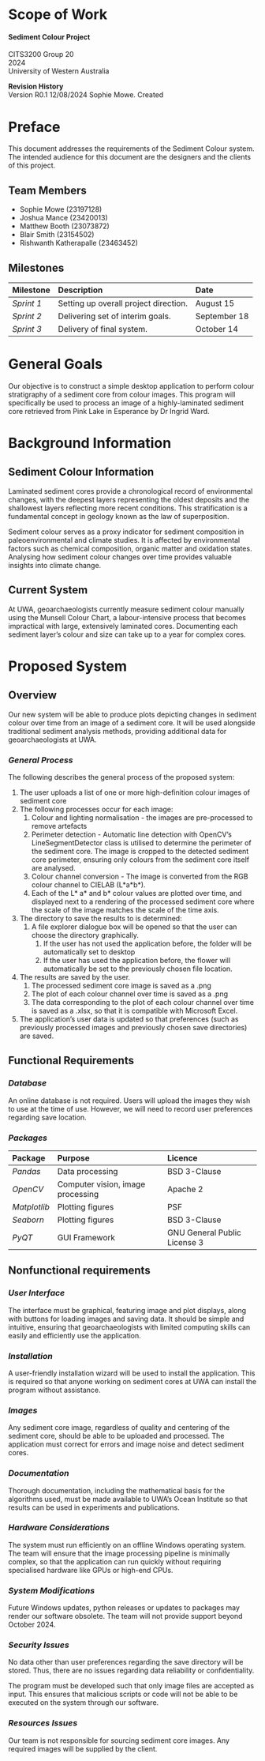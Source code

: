 # Scope of Work

#### Sediment Colour Project

CITS3200 Group 20  
2024  
University of Western Australia

**Revision History**  
Version R0.1 12/08/2024 Sophie Mowe. Created

# Preface

This document addresses the requirements of the Sediment Colour system. The intended audience for this document are the designers and the clients of this project.

## **Team Members**

* Sophie Mowe (23197128)  
* Joshua Mance (23420013)  
* Matthew Booth (23073872)  
* Blair Smith (23154502)  
* Rishwanth Katherapalle (23463452)

## **Milestones**

| Milestone | Description | Date |
| :---- | :---- | :---- |
| *Sprint 1* | Setting up overall project direction. | August 15 |
| *Sprint 2* | Delivering set of interim goals. | September 18 |
| *Sprint 3* | Delivery of final system. | October 14 |

# General Goals

Our objective is to construct a simple desktop application to perform colour stratigraphy of a sediment core from colour images. This program will specifically be used to process an image of a highly-laminated sediment core retrieved from Pink Lake in Esperance by Dr Ingrid Ward.

# Background Information

## **Sediment Colour Information**

Laminated sediment cores provide a chronological record of environmental changes, with the deepest layers representing the oldest deposits and the shallowest layers reflecting more recent conditions. This stratification is a fundamental concept in geology known as the law of superposition.

Sediment colour serves as a proxy indicator for sediment composition in paleoenvironmental and climate studies. It is affected by environmental factors such as chemical composition, organic matter and oxidation states. Analysing how sediment colour changes over time provides valuable insights into climate change.

## **Current System**

At UWA, geoarchaeologists currently measure sediment colour manually using the Munsell Colour Chart, a labour-intensive process that becomes impractical with large, extensively laminated cores. Documenting each sediment layer’s colour and size can take up to a year for complex cores.

# Proposed System

## **Overview**

Our new system will be able to produce plots depicting changes in sediment colour over time from an image of a sediment core. It will be used alongside traditional sediment analysis methods, providing additional data for geoarchaeologists at UWA.

### *General Process*

The following describes the general process of the proposed system:

1. The user uploads a list of one or more high-definition colour images of sediment core  
2. The following processes occur for each image:  
   1. Colour and lighting normalisation \- the images are pre-processed to remove artefacts  
   2. Perimeter detection \- Automatic line detection with OpenCV’s LineSegmentDetector class is utilised to determine the perimeter of the sediment core. The image is cropped to the detected sediment core perimeter, ensuring only colours from the sediment core itself are analysed.  
   3. Colour channel conversion \- The image is converted from the RGB colour channel to CIELAB (L\*a\*b\*).  
   4. Each of the L\* a\* and b\* colour values are plotted over time, and displayed next to a rendering of the processed sediment core where the scale of the image matches the scale of the time axis.  
3. The directory to save the results to is determined:  
   1. A file explorer dialogue box will be opened so that the user can choose the directory graphically.  
      1. If the user has not used the application before, the folder will be automatically set to desktop  
      2. If the user has used the application before, the flower will automatically be set to the previously chosen file location.  
4. The results are saved by the user.  
   1. The processed sediment core image is saved as a .png  
   2. The plot of each colour channel over time is saved as a .png  
   3. The data corresponding to the plot of each colour channel over time is saved as a .xlsx, so that it is compatible with Microsoft Excel.  
5. The application’s user data is updated so that preferences (such as previously processed images and previously chosen save directories) are saved.

## **Functional Requirements**

### *Database*

An online database is not required. Users will upload the images they wish to use at the time of use. However, we will need to record user preferences regarding save location.

### *Packages*

| Package | Purpose | Licence |
| :---- | :---- | :---- |
| *Pandas* | Data processing | BSD 3-Clause |
| *OpenCV* | Computer vision, image processing | Apache 2 |
| *Matplotlib* | Plotting figures | PSF |
| *Seaborn* | Plotting figures | BSD 3-Clause |
| *PyQT* | GUI Framework | GNU General Public License 3 |

## **Nonfunctional requirements**

### *User Interface*

The interface must be graphical, featuring image and plot displays, along with buttons for loading images and saving data. It should be simple and intuitive, ensuring that geoarchaeologists with limited computing skills can easily and efficiently use the application.

### *Installation*

A user-friendly installation wizard will be used to install the application. This is required so that anyone working on sediment cores at UWA can install  the program without assistance.

### *Images*

Any sediment core image, regardless of quality and centering of the sediment core, should be able to be uploaded and processed. The application must correct for errors and image noise and detect sediment cores.

### *Documentation*

Thorough documentation, including the mathematical basis for the algorithms used, must be made available to UWA’s Ocean Institute so that results can be used in experiments and publications.

### *Hardware Considerations*

The system must run efficiently on an offline Windows operating system. The team will ensure that the image processing pipeline is minimally complex, so that the application can run quickly without requiring specialised hardware like GPUs or high-end CPUs. 

### *System Modifications*

Future Windows updates, python releases or updates to packages may render our software obsolete. The team will not provide support beyond October 2024\.

### *Security Issues*

No data other than user preferences regarding the save directory will be stored. Thus, there are no issues regarding data reliability or confidentiality. 

The program must be developed such that only image files are accepted as input. This ensures that malicious scripts or code will not be able to be executed on the system through our software.

### *Resources Issues*

Our team is not responsible for sourcing sediment core images. Any required images will be supplied by the client.